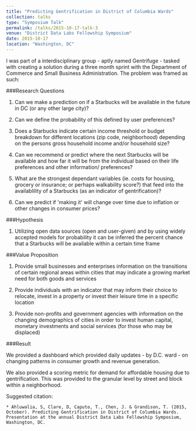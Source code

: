 ```yaml
---
title: "Predicting Gentrification in District of Columbia Wards"
collection: talks
type: "Symposium Talk"
permalink: /talks/2015-10-17-talk-3
venue: "District Data Labs Fellowship Symposium"
date: 2015-10-17
location: "Washington, DC"
---
```


I was part of a interdisciplinary group  - aptly named Gentrifuge - tasked with creating a solution during a three month sprint with the Department of Commerce and Small Business Administration. The problem was framed as such:

###Research Questions

1. Can we make a prediction on if a Starbucks will be available in the future in DC (or any other large city)?

2. Can we define the probability of this defined by user preferences?

3. Does a Starbucks indicate certain income threshold or budget breakdown for different locations (zip code, neighborhood) depending on the persons gross household income and/or household size?

4. Can we recommend or predict where the next Starbucks will be available and how far it will be from the individual based on their life preferences and other information/ preferences?

5. What are the strongest dependant variables (ie. costs for housing, grocery or insurance; or perhaps walkability score?) that feed into the availablility of a Starbucks (as an indicator of gentrification)?

6. Can we predict if 'making it' will change over time due to inflation or other changes in consumer prices?

###Hypothesis

1. Utilizing open data sources (open and user-given) and by using widely accepted models for probability it can be inferred the percent chance that a Starbucks will be available within a certain time frame

###Value Proposition

1. Provide small businesses and enterprises information on the transitions of certain regional areas within cities that may indicate a growing market need for both goods and services

2. Provide individuals with an indicator that may inform their choice to relocate, invest in a property or invest their leisure time in a specific location

3. Provide non-profits and government agencies with information on the changing demographics of cities in order to invest human capital, monetary investments and social services (for those who may be displaced)

###Result

We provided a dashboard which provided daily updates - by D.C. ward - on changing patterns in consumer growth and revenue generation.

We also provided a scoring metric for demand for affordable housing due to gentrification. This was provided to the granular level by street and block within a neighborhood.


Suggested citation:

	* Ahluwalia, S, Clare, D, Caputo, T., Chen, J. & Grandison, T. (2015, October). Predicting Gentrification in District of Columbia Wards. Presentation at the annual District Data Labs Fellowship Symposium, Washington, DC.